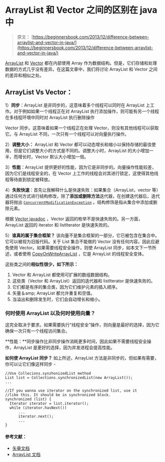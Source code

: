# ArrayList 和 Vector 之间的区别在 java 中

> 原文： [https://beginnersbook.com/2013/12/difference-between-arraylist-and-vector-in-java/](https://beginnersbook.com/2013/12/difference-between-arraylist-and-vector-in-java/)

[ArrayList](https://beginnersbook.com/2013/12/java-arraylist/) 和 [Vector](https://beginnersbook.com/2013/12/vector-in-java/) 都在内部使用 Array 作为数据结构。但是，它们存储和处理数据的方式几乎没有差异。在这篇文章中，我们将讨论 ArrayList 和 Vector 之间的差异和相似之处。

## ArrayList Vs Vector：

1）**同步**：ArrayList 是非同步的，这意味着多个线程可以同时在 ArrayList 上工作。对于例如如果一个线程正在对 ArrayList 执行添加操作，则可能有另一个线程在多线程环境中同时对 ArrayList 执行删除操作

Vector 同步。这意味着如果一个线程正在处理 Vector，则没有其他线程可以获取它。与 ArrayList 不同，一次只有一个线程可以对向量执行操作。

2）**调整大小：** ArrayList 和 Vector 都可以动态增长和缩小以保持存储的最佳使用，但是它们调整大小的方式是不同的。调整大小时，ArrayList 的大小增加一半，而增长时，Vector 默认大小增加一倍。

3）**性能**：ArrayList 提供更好的性能，因为它是非同步的。向量操作性能较差，因为它们是线程安全的，在 Vector 上工作的线程会对其进行锁定，这使得其他线程等待直到锁定被释放。

4）**失败快速**：首先让我解释什么是快速失败：如果集合（ArrayList，vector 等）通过任何方式进行结构修改，除了**添加或删除方法**迭代器，在创建迭代器后，迭代器将抛出 [`ConcurrentModificationException`](https://docs.oracle.com/javase/6/docs/api/java/util/ConcurrentModificationException.html) 。结构修饰是指从集合中添加或删除元素。

根据 [Vector javadoc](https://docs.oracle.com/javase/7/docs/api/java/util/Vector.html "javadoc") ，Vector 返回的枚举不是快速失败的。另一方面，ArrayList 返回的 iterator 和 listIterator 是快速失​​败的。

5）**谁真的属于集合框架？** 该向量不是集合框架的一部分，它已被包含在集合中。它可以被视为旧版代码。关于 List 集合不能做的 Vector 没有任何内容。因此应避免使用 Vector。如果需要线程安全操作，则使 ArrayList 同步，如本文下一节所述，或者使用 [CopyOnWriteArrayList](https://docs.oracle.com/javase/7/docs/api/java/util/concurrent/CopyOnWriteArrayList.html) ，它是 ArrayList 的线程安全变体。

这些类之间的**相似性很少，如下所示：**

1.  Vector 和 ArrayList 都使用可扩展的数组数据结构。
2.  这些类（Vector 和 ArrayList）返回的迭代器和 listIterator 是快速失​​败的。
3.  它们都是有序的集合类，因为它们维护元素的插入顺序。
4.  矢量＆amp; ArrayList 都允许重复和空值。
5.  当溢出和删除发生时，它们会自动增长和缩小。

### 何时使用 ArrayList 以及何时使用向量？

这完全取决于要求。如果需要执行“线程安全”操作，则向量是最好的选择，因为它确保一次只有一个线程访问集合。

**性能：**同步操作比非同步操作消耗更多时间，因此如果不需要线程安全操作，ArrayList 是更好的选择，因为并发进程会提高性能。

**如何使 ArrayList 同步？**
如上所述，ArrayList 方法是非同步的，但如果有需要，你可以让它们像这样同步 -

```
//Use Collecions.synzhonizedList method
List list = Collections.synchronizedList(new ArrayList());
...

//If you wanna use iterator on the synchronized list, use it
//like this. It should be in synchronized block.
synchronized (list) {
  Iterator iterator = list.iterator();
  while (iterator.hasNext())
      ...
      iterator.next();
      ...
}
```

#### 参考文献：

*   [矢量文档](https://docs.oracle.com/javase/6/docs/api/java/util/Vector.html)
*   [ArrayList 文档](https://docs.oracle.com/javase/7/docs/api/java/util/ArrayList.html)
